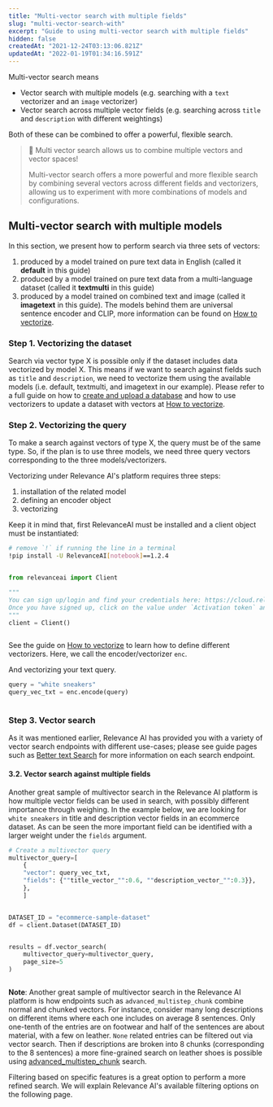 ```yaml
---
title: "Multi-vector search with multiple fields"
slug: "multi-vector-search-with"
excerpt: "Guide to using multi-vector search with multiple fields"
hidden: false
createdAt: "2021-12-24T03:13:06.821Z"
updatedAt: "2022-01-19T01:34:16.591Z"
---
```

Multi-vector search means
- Vector search with multiple models (e.g. searching with a `text` vectorizer and an `image` vectorizer)
- Vector search across multiple vector fields (e.g. searching across `title` and `description` with different weightings)

Both of these can be combined to offer a powerful, flexible search.
> 📘 Multi vector search allows us to combine multiple vectors and vector spaces!
>
> Multi-vector search offers a more powerful and more flexible search by combining several vectors across different fields and vectorizers, allowing us to experiment with more combinations of models and configurations.
## Multi-vector search with multiple models

In this section, we present how to perform search via three sets of vectors:
1. produced by a model trained on pure text data in English (called it **default** in this guide)
2. produced by a model trained on pure text data from a multi-language dataset (called it **textmulti** in this guide)
3. produced by a model trained on combined text and image (called it **imagetext** in this guide).
The models behind them are universal sentence encoder and CLIP, more information can be found on [How to vectorize](doc:vectorize-text).

### Step 1. Vectorizing the dataset
Search via vector type X is possible only if the dataset includes data vectorized by model X. This means if we want to search against fields such as `title` and `description`, we need to vectorize them using the available models (i.e. default, textmulti, and imagetext in our example). Please refer to a full guide on how to [create and upload a database](doc:creating-a-dataset) and how to use vectorizers to update a dataset with vectors at [How to vectorize](doc:vectorize-text).

### Step 2. Vectorizing the query
To make a search against vectors of type X, the query must be of the same type. So, if the plan is to use three models, we need three query vectors corresponding to the three models/vectorizers.

Vectorizing under Relevance AI's platform requires three steps:
1. installation of the related model
2. defining an encoder object
3. vectorizing

 Keep it in mind that, first RelevanceAI must be installed and a client object must be instantiated:

```bash Bash
# remove `!` if running the line in a terminal
!pip install -U RelevanceAI[notebook]==1.2.4
```
```bash
```

```python Python (SDK)
from relevanceai import Client

"""
You can sign up/login and find your credentials here: https://cloud.relevance.ai/sdk/api
Once you have signed up, click on the value under `Activation token` and paste it here
"""
client = Client()
```
```python
```

See the guide on [How to vectorize](doc:vectorize-text) to learn how to define different vectorizers. Here, we call the encoder/vectorizer `enc`.

And vectorizing your text query.

```python Python (SDK)
query = "white sneakers"
query_vec_txt = enc.encode(query)
```
```python
```

### Step 3. Vector search
As it was mentioned earlier, Relevance AI has provided you with a variety of vector search endpoints with different use-cases; please see guide pages such as [Better text Search](https://docs.relevance.ai/docs/better-text-search) for more information on each search endpoint.

#### 3.2. Vector search against multiple fields
Another great sample of multivector search in the Relevance AI platform is how multiple vector fields can be used in search, with possibly different importance through weighing. In the example below, we are looking for `white sneakers` in title and description vector fields in an ecommerce dataset. As can be seen the more important field can be identified with a larger weight under the `fields` argument.

```python Python (SDK)
# Create a multivector query
multivector_query=[
	{
	"vector": query_vec_txt,
	"fields": {""title_vector_"":0.6, ""description_vector_"":0.3}},
	},
	]
```
```python
```

```python Python (SDK)
DATASET_ID = "ecommerce-sample-dataset"
df = client.Dataset(DATASET_ID)
```
```python
```

```python Python (SDK)
results = df.vector_search(
    multivector_query=multivector_query,
    page_size=5
)
```
```python
```

**Note**: Another great sample of multivector search in the Relevance AI platform is how endpoints such as `advanced_multistep_chunk` combine normal and chunked vectors. For instance, consider many long descriptions on different items where each one includes on average 8 sentences. Only one-tenth of the entries are on footwear and half of the sentences are about material, with a few on leather. `None` related entries can be filtered out via vector search. Then if descriptions are broken into 8 chunks (corresponding to the 8 sentences) a more fine-grained search on leather shoes is possible using [advanced_multistep_chunk](https://docs.relevance.ai/docs/fine-grained-search-search-on-chunks-of-text-data-2) search.

Filtering based on specific features is a great option to perform a more refined search. We will explain Relevance AI's available filtering options on the following page.

